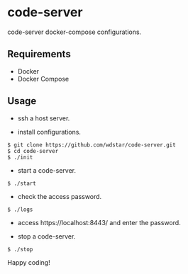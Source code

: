 # code-server

code-server docker-compose configurations.

## Requirements

- Docker
- Docker Compose

## Usage

- ssh a host server.

- install configurations.

```
$ git clone https://github.com/wdstar/code-server.git
$ cd code-server
$ ./init
```

- start a code-server.

```
$ ./start
```

- check the access password.

```
$ ./logs
```

- access https://localhost:8443/ and enter the password.

- stop a code-server.

```
$ ./stop
```

Happy coding!
